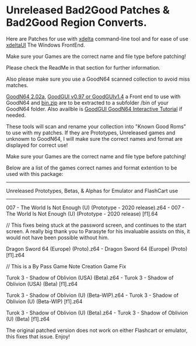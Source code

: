 # Unreleased Bad2Good Patches & Bad2Good Region Converts.

Here are Patches for use with [xdelta](http://xdelta.org/) command-line tool and for ease of use [xdeltaUI](https://www.romhacking.net/utilities/598/) The Windows FrontEnd.

Make sure your Games are the correct name and file type before patching!

Please check the ReadMe in that section for further information.

Also please make sure you use a GoodN64 scanned collection to avoid miss matches.

[GoodN64 2.02a](https://www.emutalk.net/threads/goodn64-2-02a.12068/), [GoodGUI v0.97 or GoodGUIv1.4](https://www.emutalk.net/threads/goodgui-v0-97.29155/) a Front end to use with GoodN64 and [bin.zip](https://www.emutalk.net/threads/bin-zip.12070/) are to be extracted to a subfolder /bin of your GoodN64 folder. Also availble is [GoodGUI GoodN64 Interactive Tutorial](https://www.emutalk.net/threads/goodgui-goodn64-tutorial.28965/) if needed.

These tools will scan and rename your collection into "Known Good Roms" to use with my patches. If they are Prototypes, Unreleased games and unknowm to GoodN64, I will make sure the correct names and format are displayed for correct use!

Make sure your Games are the correct name and file type before patching!

Below are a list of the games correct names and format extention to be used with this package:


---------------------------------

Unreleased Prototypes, Betas, & Alphas for Emulator and FlashCart use

-----

007 - The World Is Not Enough (U) (Prototype - 2020 release).z64 - 007 - The World Is Not Enough (U) (Prototype - 2020 release) [f1].64

// This fixes being stuck at the password screen, and continues to the start screen. A really big thank you to Parasyte for his invaluable assists on this, it would not have been possible without him.

Dragon Sword 64 (Europe) (Proto).z64 - Dragon Sword 64 (Europe) (Proto) [f1].z64

// This is a By Pass Game Note Creation Game Fix 

Turok 3 - Shadow of Oblivion (USA) (Beta).z64 - Turok 3 - Shadow of Oblivion (USA) (Beta) [f1].z64

Turok 3 - Shadow of Oblivion (U) (Beta-WIP).z64 - Turok 3 - Shadow of Oblivion (U) (Beta-WIP) [f1].z64

Turok 3 - Shadow of Oblivion (U) (Beta).z64 - Turok 3 - Shadow of Oblivion (U) (Beta) [f1].z64

The original patched version does not work on either Flashcart or emulator, this fixes that issue.
Enjoy!
